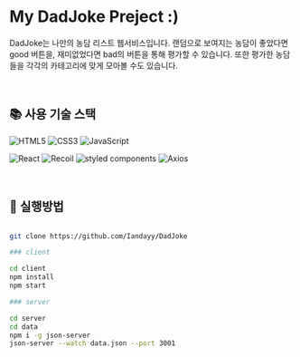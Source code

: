 # My DadJoke Preject :)
DadJoke는 나만의 농담 리스트 웹서비스입니다.
랜덤으로 보여지는 농담이 좋았다면 good 버튼을, 재미없었다면 bad의 버튼을 통해 평가할 수 있습니다.
또한 평가한 농담들을 각각의 카테고리에 맞게 모아볼 수도 있습니다.

<br />

## 📚 사용 기술 스택
![HTML5](https://img.shields.io/badge/-HTML5-red)
![CSS3](https://img.shields.io/badge/-CSS3-blue)
![JavaScript](https://img.shields.io/badge/-JavaScript-yellow)

![React](https://img.shields.io/badge/-React-a2d2ff)
![Recoil](https://img.shields.io/badge/-Recoil-black)
![styled components](https://img.shields.io/badge/-styled%20components-violet)
![Axios](https://img.shields.io/badge/-Axios-blueviolet)


<br />

## 📂 실행방법
``` sh

git clone https://github.com/Iandayy/DadJoke

### client

cd client
npm install
npm start

### server

cd server
cd data
npm i -g json-server
json-server --watch data.json --port 3001

```   
